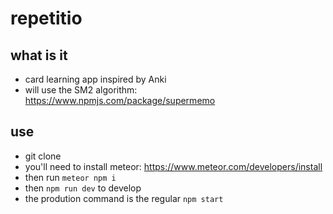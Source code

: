 # repetitio

## what is it
- card learning app inspired by Anki
- will use the SM2 algorithm: https://www.npmjs.com/package/supermemo

## use
- git clone <this repo>
- you'll need to install meteor: https://www.meteor.com/developers/install
- then run `meteor npm i`
- then `npm run dev` to develop
- the prodution command is the regular `npm start`
